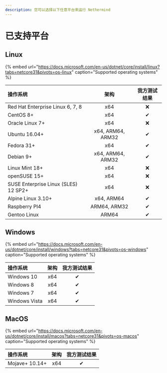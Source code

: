 ```yaml
---
description: 您可以选择以下任意平台来运行 Nethermind
---
```


# 已支持平台

## Linux

{% embed url="https://docs.microsoft.com/en-us/dotnet/core/install/linux?tabs=netcore31&pivots=os-linux" caption="Supported operating systems" %}

| 操作系统 | 架构 | 我方测试结果 |
| :--- | :---: | :---: |
| Red Hat Enterprise Linux 6, 7, 8 | x64 | ❌ |
| CentOS 8+ | x64 | ✔ |
| Oracle Linux 7+ | x64 | ❌ |
| Ubuntu 16.04+ | x64, ARM64, ARM32 | ✔ |
| Fedora 31+ | x64 | ✔ |
| Debian 9+ | x64, ARM64, ARM32 | ✔ |
| Linux Mint 18+ | x64 | ❌ |
| openSUSE 15+ | x64 | ❌ |
| SUSE Enterprise Linux \(SLES\) 12 SP2+ | x64 | ❌ |
| Alpine Linux 3.10+ | x64, ARM64 | ✔ |
| Raspberry PI4 | ARM64, ARM32 | ✔ |
| Gentoo Linux | ARM64 | ✔ |

## Windows

{% embed url="https://docs.microsoft.com/en-us/dotnet/core/install/windows?tabs=netcore31&pivots=os-windows" caption="Supported operating systems" %}

| 操作系统 | 架构 | 我方测试结果 |
| :--- | :---: | :---: |
| Windows 10 | x64 | ✔ |
| Windows 8 | x64 | ✔ |
| Windows 7 | x64 | ✔ |
| Windows Vista | x64 | ✔ |

## MacOS

{% embed url="https://docs.microsoft.com/en-us/dotnet/core/install/macos?tabs=netcore31&pivots=os-macos" caption="Supported operating systems" %}

| 操作系统 | **架构** | **我方测试结果** |
| :--- | :---: | :---: |
| Mojave+ 10.14+ | x64 | ✔ |

